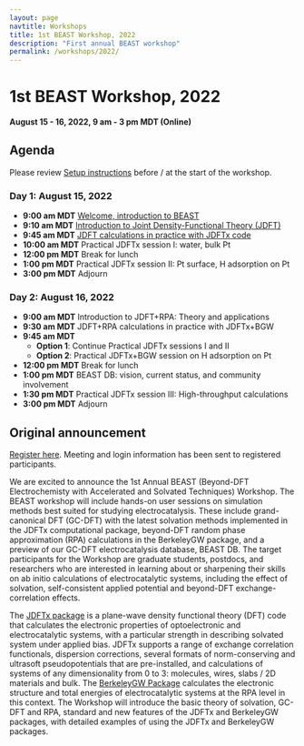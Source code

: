 ```yaml
---
layout: page
navtitle: Workshops
title: 1st BEAST Workshop, 2022
description: "First annual BEAST workshop"
permalink: /workshops/2022/
---
```


# 1st BEAST Workshop, 2022

<b>August 15 - 16, 2022, 9 am - 3 pm MDT (Online)</b>

## Agenda

Please review [Setup instructions](setup) before / at the start of the workshop.

### Day 1: August 15, 2022

+ **9:00 am MDT** [Welcome, introduction to BEAST](beast.pdf)
+ **9:10 am MDT** [Introduction to Joint Density-Functional Theory (JDFT)](jdft.pdf)
+ **9:45 am MDT** [JDFT calculations in practice with JDFTx code](jdftx.pdf)
+ **10:00 am MDT** Practical JDFTx session I: water, bulk Pt
+ **12:00 pm MDT** Break for lunch
+ **1:00 pm MDT**  Practical JDFTx session II: Pt surface, H adsorption on Pt
+ **3:00 pm MDT** Adjourn

### Day 2: August 16, 2022

+ **9:00 am MDT** Introduction to JDFT+RPA: Theory and applications
+ **9:30 am MDT** JDFT+RPA calculations in practice with JDFTx+BGW
+ **9:45 am MDT**
   - **Option 1**: Continue Practical JDFTx sessions I and II
   - **Option 2**: Practical JDFTx+BGW session on H adsorption on Pt
+ **12:00 pm MDT** Break for lunch
+ **1:00 pm MDT** BEAST DB: vision, current status, and community involvement
+ **1:30 pm MDT** Practical JDFTx session III: High-throughput calculations
+ **3:00 pm MDT** Adjourn 


## Original announcement

[Register here](https://forms.gle/yCMChD6sZRYjPmBM9).
Meeting and login information has been sent to registered participants.

We are excited to announce the 1st Annual BEAST (Beyond-DFT Electrochemisty with
Accelerated and Solvated Techniques) Workshop.
The BEAST workshop will include hands-on user sessions on simulation methods best suited for studying electrocatalysis.
These include grand-canonical DFT (GC-DFT) with the latest solvation methods implemented in the JDFTx computational package, beyond-DFT random phase approximation (RPA) calculations in the BerkeleyGW package, and a preview of our GC-DFT electrocatalysis database, BEAST DB.
The target participants for the Workshop are graduate students, postdocs, and researchers who are interested in learning about or sharpening their skills on ab initio calculations of electrocatalytic systems, including the effect of solvation, self-consistent applied potential and beyond-DFT exchange-correlation effects.

The [JDFTx package](https://jdftx.org) is a plane-wave density functional theory (DFT) code that calculates the electronic properties of optoelectronic and electrocatalytic systems, with a particular strength in describing solvated system under applied bias. JDFTx supports a range of exchange correlation functionals, dispersion corrections, several formats of norm-conserving and ultrasoft pseudopotentials that are pre-installed, and calculations of systems of any dimensionality from 0 to 3: molecules, wires, slabs / 2D materials and bulk.
The [BerkeleyGW Package](https://berkeleygw.org) calculates the electronic structure and total energies of electrocatalytic systems at the RPA level in this context.
The Workshop will introduce the basic theory of solvation, GC-DFT and RPA, standard and new features of the JDFTx and BerkeleyGW packages, with detailed examples of using the JDFTx and BerkeleyGW packages.
